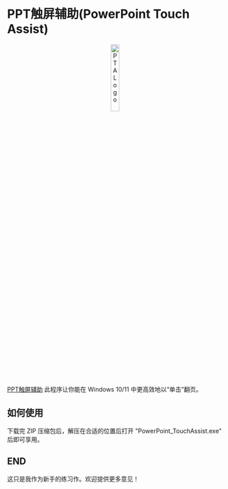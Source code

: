 # PPT触屏辅助(PowerPoint Touch Assist)

<center><img src="img/logo.png" alt="PTA Logo" width="20%"/></center>

[PPT触屏辅助](https://pptfortouch.framer.website) 此程序让你能在 Windows 10/11 中更高效地以“单击”翻页。

## 如何使用

下载完 ZIP 压缩包后，解压在合适的位置后打开 "PowerPoint_TouchAssist.exe" 后即可享用。

## END

这只是我作为新手的练习作。欢迎提供更多意见！
